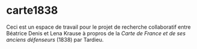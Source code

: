 # carte1838

Ceci est un espace de travail pour le projet de recherche collaboratif entre Béatrice Denis et Lena Krause à propros de la *Carte de France et de ses anciens défenseurs* (1838) par Tardieu.

